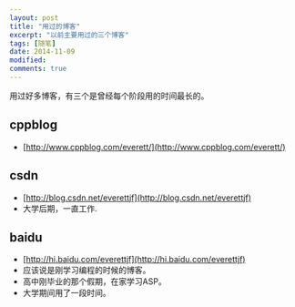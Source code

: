 ```yaml
---
layout: post
title: "用过的博客"
excerpt: "以前主要用过的三个博客"
tags: [随笔]
date: 2014-11-09 
modified: 
comments: true
---
```



用过好多博客，有三个是曾经每个阶段用的时间最长的。

## cppblog
- [http://www.cppblog.com/everett/](http://www.cppblog.com/everett/)

## csdn
- [http://blog.csdn.net/everettjf](http://blog.csdn.net/everettjf)
- 大学后期，一直工作.

## baidu
- [http://hi.baidu.com/everettjf](http://hi.baidu.com/everettjf)
- 应该说是刚学习编程的时候的博客。
- 高中刚毕业的那个假期，在家学习ASP。
- 大学期间用了一段时间。

